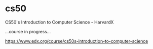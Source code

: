 # cs50
CS50's Introduction to Computer Science - HarvardX

...course in progress...

https://www.edx.org/course/cs50s-introduction-to-computer-science 
